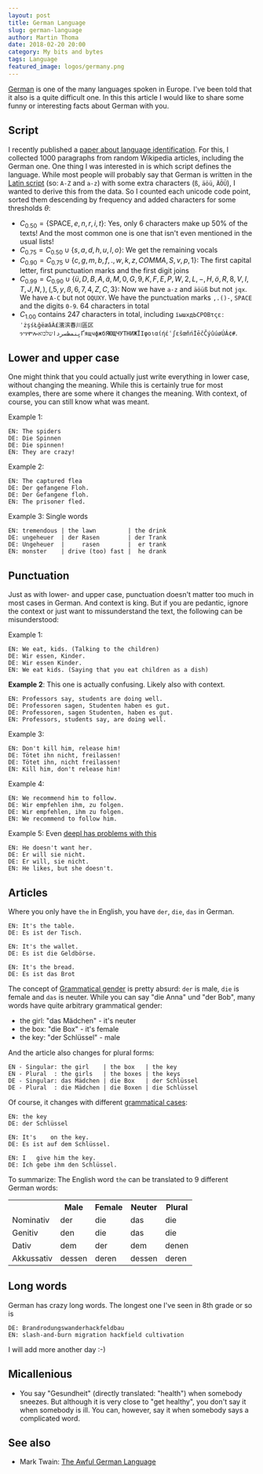 ```yaml
---
layout: post
title: German Language
slug: german-language
author: Martin Thoma
date: 2018-02-20 20:00
category: My bits and bytes
tags: Language
featured_image: logos/germany.png
---
```

[German](https://en.wikipedia.org/wiki/German_language) is one of the many
languages spoken in Europe. I've been told that it also is a quite difficult
one. In this this article I would like to share some funny or interesting
facts about German with you.


## Script

I recently published a [paper about language identification](https://arxiv.org/pdf/1801.07779.pdf).
For this, I collected 1000 paragraphs from random Wikipedia articles, including
the German one. One thing I was interested in is which script defines the language.
While most people will probably say that German is written in the [Latin script](https://en.wikipedia.org/wiki/Latin_script) (so: `A-Z` and `a-z`) with some extra characters (`ß`, `äöü`, `ÄÖÜ`),
I wanted to derive this from the data. So I counted each unicode code point, sorted them descending
by frequency and added characters for some thresholds $\theta$:

* $C_{0.50} = \{\text{SPACE}, e, n, r, i, t\}$: Yes, only 6 characters make up 50% of the texts! And the most common one is one that isn't even mentioned in the usual lists!
* $C_{0.75} = C_{0.50} \cup \{s, a, d, h, u, l, o\}$: We get the remaining vocals
* $C_{0.90} = C_{0.75} \cup \{c, g, m, b, f, ., w, k, z, COMMA, S, v, p, 1\}$: The first capital letter, first punctuation marks and the first digit joins
* $C_{0.99} = C_{0.90} \cup \{ü, D, B, A, ä, M, 0, G, 9, K, F, E, P, W, 2, L, -, H, ö, R, 8, V, I, T, J, N ,), (, 5, y, ß, 6, 7, 4, Z, C, 3\}$: Now we have `a-z` and `äöüß` but not `jqx`. We have `A-C` but not `OQUXY`. We have the punctuation marks `,.()-`, `SPACE` and the digits `0-9`. 64 characters in total
* $C_{1.00}$ contains 247 characters in total, including `їышхдЬСРОВτςεːˈżşśŁğëæâÀ£濱滨春川區区ንሣሞሎیِنمظسرداשלכואҐящчфжбЯЮЩЧУТНИЖЇІφοιαίήέʿʃɛšœňńİēčČýûúøÚÁ¢#`.


## Lower and upper case

One might think that you could actually just write everything in lower case,
without changing the meaning. While this is certainly true for most examples,
there are some where it changes the meaning. With context, of course, you can
still know what was meant.

Example 1:

```
EN: The spiders
DE: Die Spinnen
DE: Die spinnen!
EN: They are crazy!
```

Example 2:

```
EN: The captured flea
DE: Der gefangene Floh.
DE: Der Gefangene floh.
EN: The prisoner fled.
```

Example 3: Single words

```
EN: tremendous | the lawn         | the drink
DE: ungeheuer  | der Rasen        | der Trank
DE: Ungeheuer  |     rasen        |  er trank
EN: monster    | drive (too) fast |  he drank
```


## Punctuation

Just as with lower- and upper case, punctuation doesn't matter too much in most
cases in German. And context is king. But if you are pedantic, ignore the
context or just want to missunderstand the text, the following can be
misunderstood:

Example 1:

```
EN: We eat, kids. (Talking to the children)
DE: Wir essen, Kinder.
DE: Wir essen Kinder.
EN: We eat kids. (Saying that you eat children as a dish)
```

**Example 2**: This one is actually confusing. Likely also with context.

```
EN: Professors say, students are doing well.
DE: Professoren sagen, Studenten haben es gut.
DE: Professoren, sagen Studenten, haben es gut.
EN: Professors, students say, are doing well.
```

Example 3:

```
EN: Don't kill him, release him!
DE: Tötet ihn nicht, freilassen!
DE: Tötet ihn, nicht freilassen!
EN: Kill him, don't release him!
```

Example 4:

```
EN: We recommend him to follow.
DE: Wir empfehlen ihm, zu folgen.
DE: Wir empfehlen, ihm zu folgen.
EN: We recommend to follow him.
```

Example 5: Even [deepl has problems with this](https://www.deepl.com/translate)

```
EN: He doesn't want her.
DE: Er will sie nicht.
DE: Er will, sie nicht.
EN: He likes, but she doesn't.
```

## Articles

Where you only have `the` in English, you have `der`, `die`, `das` in German.

```
EN: It's the table.
DE: Es ist der Tisch.

EN: It's the wallet.
DE: Es ist die Geldbörse.

EN: It's the bread.
DE: Es ist das Brot
```

The concept of [Grammatical gender](https://en.wikipedia.org/wiki/Grammatical_gender) is pretty absurd: `der` is male, `die` is female and `das` is neuter. While you can say "die Anna" und "der Bob",
many words have quite arbitrary grammatical gender:

* the girl: "das Mädchen" - it's neuter
* the box: "die Box" - it's female
* the key: "der Schlüssel" - male

And the article also changes for plural forms:

```
EN - Singular: the girl    | the box   | the key
EN - Plural  : the girls   | the boxes | the keys
DE - Singular: das Mädchen | die Box   | der Schlüssel
DE - Plural  : die Mädchen | die Boxen | die Schlüssel
```

Of course, it changes with different [grammatical cases](https://en.wikipedia.org/wiki/Grammatical_case):

```
EN: the key
DE: der Schlüssel

EN: It's    on the key.
DE: Es ist auf dem Schlüssel.

EN: I   give him the key.
DE: Ich gebe ihm den Schlüssel.
```

To summarize: The English word `the` can be translated to 9 different German
words:

<table class="table">
    <tr>
        <th></th>
        <th>Male</th>
        <th>Female</th>
        <th>Neuter</th>
        <th>Plural</th>
    </tr>
    <tr>
        <td>Nominativ</td>
        <td>der&nbsp;</td>
        <td>die</td>
        <td>das</td>
        <td>die</td>
    </tr>
    <tr>
        <td>Genitiv</td>
        <td>den</td>
        <td>die</td>
        <td>das</td>
        <td>die</td>
    </tr>
    <tr>
        <td>Dativ</td>
        <td>dem</td>
        <td>der</td>
        <td>dem</td>
        <td>denen</td>
    </tr>
    <tr>
        <td>Akkussativ</td>
        <td>dessen</td>
        <td>deren</td>
        <td>dessen</td>
        <td>deren</td>
    </tr>
</table>


## Long words

German has crazy long words. The longest one I've seen in 8th grade or so is

```
DE: Brandrodungswanderhackfeldbau
EN: slash-and-burn migration hackfield cultivation
```

I will add more another day :-)


## Micallenious

* You say "Gesundheit" (directly translated: "health") when somebody sneezes.
  But although it is very close to "get healthy", you don't say it when
  somebody is ill. You can, however, say it when somebody says a complicated
  word.


## See also

* Mark Twain: [The Awful German Language](https://en.wikipedia.org/wiki/The_Awful_German_Language)
